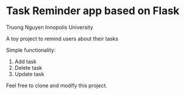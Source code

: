 # Task Reminder app based on Flask
Truong Nguyen
Innopolis University

A toy project to remind users about their tasks

Simple functionality:
1. Add task
2. Delete task
3. Update task





Feel free to clone and modify this project.

